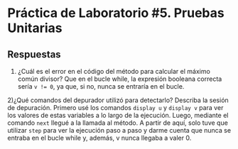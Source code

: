 Práctica de Laboratorio #5. Pruebas Unitarias   
================

Respuestas
------------

1) ¿Cuál es el error en el código del método para calcular el máximo común divisor?
   Que en el bucle while, la expresión booleana correcta sería `v != 0`, ya que, si no, nunca se entraría en el bucle. 

2)¿Qué comandos del depurador utilizó para detectarlo? Describa la sesión de depuración.
  Primero usé los comandos `display u` y `display v` para ver los valores de estas variables a lo largo de la ejecución.
  Luego, mediante el comando `next` llegué a la llamada al método.
  A partir de aquí, solo tuve que utilizar `step` para ver la ejecución paso a paso y darme cuenta que nunca se entraba en el bucle while y, además,  	v nunca llegaba a valer 0.

